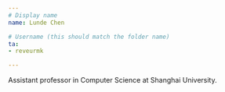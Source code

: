 ```yaml
---
# Display name
name: Lunde Chen

# Username (this should match the folder name)
ta:
- reveurmk

---
```


Assistant professor in Computer Science at Shanghai University.
